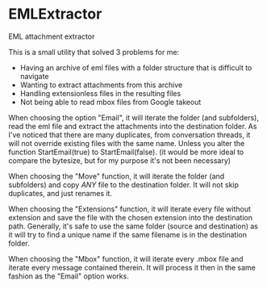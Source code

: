 # EMLExtractor
EML attachment extractor

This is a small utility that solved 3 problems for me:

* Having an archive of eml files with a folder structure that is difficult to navigate
* Wanting to extract attachments from this archive
* Handling extensionless files in the resulting files
* Not being able to read mbox files from Google takeout

When choosing the option "Email", it will iterate the folder (and subfolders), read the eml file and extract the attachments into the destination folder.
As I've noticed that there are many duplicates, from conversation threads, it will not override existing files with the same name. Unless you alter the function StartEmail(true) to StartEmail(false).
(it would be more ideal to compare the bytesize, but for my purpose it's not been necessary)

When choosing the "Move" function, it will iterate the folder (and subfolders) and copy *ANY* file to the destination folder.
It will not skip duplicates, and just renames it.

When choosing the "Extensions" function, it will iterate every file without extension and save the file with the chosen extension into the destination path. Generally, it's safe to use the same folder (source and destination) as it will try to find a  unique name if the same filename is in the destination folder.

When choosing the "Mbox" function, it will iterate every .mbox file and iterate every message contained therein. It will process it then in the same fashion as the "Email" option works.
